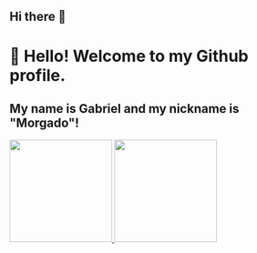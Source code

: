 ## Hi there 👋
# 👋 Hello! Welcome to my Github profile.
## My name is Gabriel and my nickname is "Morgado"!
<div>
<a href="https://github.com/GabrielPMorgado">
<img loading="lazy" height="180em" src="https://github-readme-stats.vercel.app/api/top-langs/?username=seu-usuário-aqui&layout=compact&langs_count=7&theme=dracula"/>
<img loading="lazy" height="180em" src="https://github-readme-stats.vercel.app/api?username=seu-usuário-aqui&show_icons=true&theme=dracula&include_all_commits=true&count_private=true"/>
</div>
